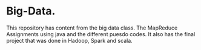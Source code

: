 # Big-Data.
This repository has content from the big data class. The MapReduce Assignments using java and the different puesdo codes. It also has the final project that was done in Hadoop, Spark and scala.
